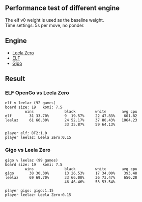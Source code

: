 ## Performance test of different engine

The elf v0 weight is used as the baseline weight.  
Time settings: 5s per move, no ponder.

## Engine

- [Leela Zero](488de437e9c669da9870aefa39749322661bb8bf)
- [ELF](751eb1cf85aac15e3c3c792a47afa1ac64ea810c)
- [Gigo](fce91605a0e55e61a34399d722df353d7b8df1a7)

## Result

### ELF OpenGo vs Leela Zero

```
elf v leelaz (92 games)
board size: 19   komi: 7.5
         wins              black         white       avg cpu
elf        31 33.70%       9  19.57%     22 47.83%    601.82
leelaz     61 66.30%       24 52.17%     37 80.43%   1064.23
                           33 35.87%     59 64.13%

player elf: DF2:1.0
player leelaz: Leela Zero:0.15
```

### Gigo vs Leela Zero

```
gigo v leelaz (99 games)
board size: 19   komi: 7.5
         wins              black         white       avg cpu
gigo       30 30.30%       13 26.53%     17 34.00%    393.48
leelaz     69 69.70%       33 66.00%     36 73.47%    650.20
                           46 46.46%     53 53.54%

player gigo: gigo:1.15
player leelaz: Leela Zero:0.15
```

